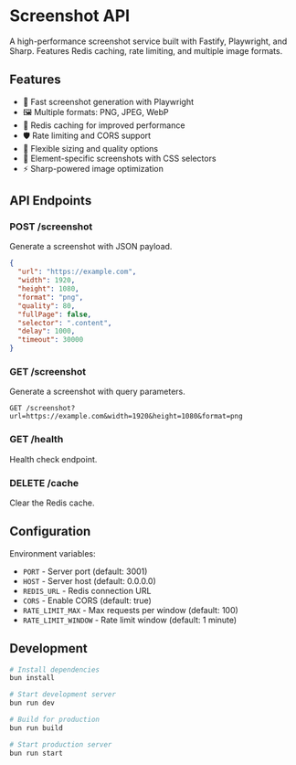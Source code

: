 # Screenshot API

A high-performance screenshot service built with Fastify, Playwright, and Sharp. Features Redis caching, rate limiting, and multiple image formats.

## Features

- 🚀 Fast screenshot generation with Playwright
- 🖼️ Multiple formats: PNG, JPEG, WebP
- 🔄 Redis caching for improved performance
- 🛡️ Rate limiting and CORS support
- 📐 Flexible sizing and quality options
- 🎯 Element-specific screenshots with CSS selectors
- ⚡ Sharp-powered image optimization

## API Endpoints

### POST /screenshot

Generate a screenshot with JSON payload.

```json
{
  "url": "https://example.com",
  "width": 1920,
  "height": 1080,
  "format": "png",
  "quality": 80,
  "fullPage": false,
  "selector": ".content",
  "delay": 1000,
  "timeout": 30000
}
```

### GET /screenshot

Generate a screenshot with query parameters.

```
GET /screenshot?url=https://example.com&width=1920&height=1080&format=png
```

### GET /health

Health check endpoint.

### DELETE /cache

Clear the Redis cache.

## Configuration

Environment variables:

- `PORT` - Server port (default: 3001)
- `HOST` - Server host (default: 0.0.0.0)
- `REDIS_URL` - Redis connection URL
- `CORS` - Enable CORS (default: true)
- `RATE_LIMIT_MAX` - Max requests per window (default: 100)
- `RATE_LIMIT_WINDOW` - Rate limit window (default: 1 minute)

## Development

```bash
# Install dependencies
bun install

# Start development server
bun run dev

# Build for production
bun run build

# Start production server
bun run start
``` 
